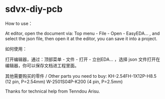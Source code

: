 # sdvx-diy-pcb

How to use：

At editor, open the document via: Top menu - File - Open - EasyEDA... , and select the json file, then open it at the editor, you can save it into a project.


如何使用：

打开编辑器，通过：顶部菜单 - 文件 - 打开 - 立创EDA... ，选择 json 文件打开在编辑器，你可以保存文档进工程里面。


其他需要购买的零件 / Other parts you need to buy:
KH-2.54FH-1X12P-H8.5 (12 pin, P=2.54mm)
W-2501S04P-K200 (4 pin, P=2.5mm)


Thanks for technical help from Tenndou Arisu.
